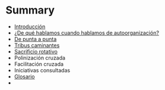 # Summary

* [Introducción](README.md)
* [¿De qué hablamos cuando hablamos de autoorganización?](que_es_autoorganizacion.md)
* [De punta a punta](de_punta_a_punta.md)
* [Tribus caminantes](tribus_caminantes.md)
* [Sacrificio rotativo](sacrificio_rotativo.md)
* Polinización cruzada
* Facilitación cruzada
* Iniciativas consultadas
* [Glosario](GLOSSARY.md)
* 

